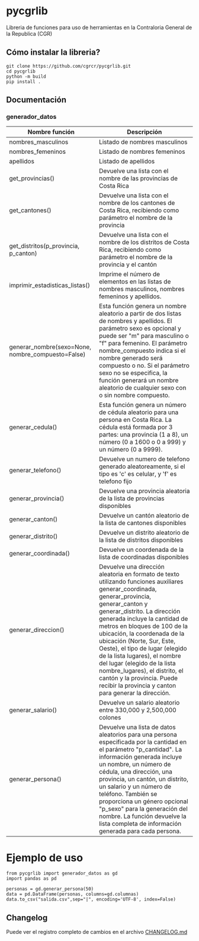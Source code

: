 # pycgrlib
Libreria de funciones para uso de herramientas en la Contraloria General de la Republica (CGR)

## Cómo instalar la libreria?

```
git clone https://github.com/cgrcr/pycgrlib.git
cd pycgrlib
python -m build
pip install .
```

## Documentación 

### generador_datos

| Nombre función | Descripción | 
|----------------|-------------|
| nombres_masculinos| Listado de nombres masculinos|
| nombres_femeninos| Listado de nombres femeninos|
| apellidos | Listado de apellidos|
| get_provincias() | Devuelve una lista con el nombre de las provincias de Costa Rica | get_provincias() |
| get_cantones() | Devuelve una lista con el nombre de los cantones de Costa Rica, recibiendo como parámetro el nombre de la provincia  | 
| get_distritos(p_provincia, p_canton) | Devuelve una lista con el nombre de los distritos de Costa Rica, recibiendo como parámetro el nombre de la provincia y el cantón  |
| imprimir_estadisticas_listas() | Imprime el número de elementos en las listas de nombres masculinos, nombres femeninos y apellidos.|
| generar_nombre(sexo=None, nombre_compuesto=False) | Esta función genera un nombre aleatorio a partir de dos listas de nombres y apellidos. El parámetro sexo es opcional y puede ser "m" para masculino o "f" para femenino. El parámetro nombre_compuesto indica si el nombre generado será compuesto o no. Si el parámetro sexo no se especifica, la función generará un nombre aleatorio de cualquier sexo con o sin nombre compuesto.|
| generar_cedula() | Esta función genera un número de cédula aleatorio para una persona en Costa Rica. La cédula está formada por 3 partes: una provincia (1 a 8), un número (0 a 1600 o 0 a 999) y un número (0 a 9999).|
| generar_telefono()| Devuelve un numero de telefono generado aleatoreamente, si el tipo es 'c' es celular, y 'f' es telefono fijo|
| generar_provincia()| Devuelve una provincia aleatoria de la lista de provincias disponibles|
| generar_canton()| Devuelve un cantón aleatorio de la lista de cantones disponibles|
| generar_distrito()| Devuelve un distrito aleatorio de la lista de distritos disponibles|
| generar_coordinada()| Devuelve un coordenada de la lista de coordinadas disponibles |
| generar_direccion() | Devuelve una dirección aleatoria en formato de texto utilizando funciones auxiliares generar_coordinada, generar_provincia, generar_canton y generar_distrito. La dirección generada incluye la cantidad de metros en bloques de 100 de la ubicación, la coordenada de la ubicación (Norte, Sur, Este, Oeste), el tipo de lugar (elegido de la lista lugares), el nombre del lugar (elegido de la lista nombre_lugares), el distrito, el cantón y la provincia. Puede recibir la provincia y canton para generar la dirección.|
| generar_salario() | Devuelve un salario aleatorio entre 330,000 y 2,500,000 colones|
| generar_persona() | Devuelve una lista de datos aleatorios para una persona especificada por la cantidad en el parámetro "p_cantidad". La información generada incluye un nombre, un número de cédula, una dirección, una provincia, un cantón, un distrito, un salario y un número de teléfono. También se proporciona un género opcional "p_sexo" para la generación del nombre. La función devuelve la lista completa de información generada para cada persona.|

# Ejemplo de uso

```
from pycgrlib import generador_datos as gd 
import pandas as pd

personas = gd.generar_persona(50)
data = pd.DataFrame(personas, columns=gd.columnas)
data.to_csv("salida.csv",sep="|", encoding='UTF-8', index=False)
```

## Changelog

Puede ver el registro completo de cambios en el archivo [CHANGELOG.md](CHANGELOG.md)
